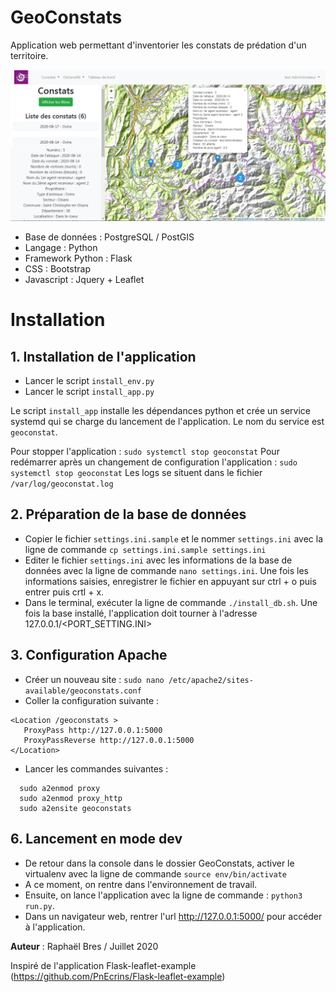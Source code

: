 # GeoConstats

Application web permettant d'inventorier les constats de prédation d'un territoire.

![GeoConstats - Aperçu](./docs/GeoConstats-0.1.0.png)

- Base de données : PostgreSQL / PostGIS
- Langage : Python
- Framework Python : Flask
- CSS : Bootstrap
- Javascript : Jquery + Leaflet

# Installation

## 1. Installation de l'application

- Lancer le script `install_env.py`
- Lancer le script `install_app.py`

Le script `install_app` installe les dépendances python et crée un service systemd qui se charge du lancement de l'application. Le nom du service est `geoconstat`.

Pour stopper l'application : `sudo systemctl stop geoconstat`
Pour redémarrer après un changement de configuration l'application : `sudo systemctl stop geoconstat`
Les logs se situent dans le fichier `/var/log/geoconstat.log`

## 2. Préparation de la base de données

- Copier le fichier `settings.ini.sample` et le nommer `settings.ini` avec la ligne de commande `cp settings.ini.sample settings.ini`
- Editer le fichier `settings.ini` avec les informations de la base de données avec la ligne de commande `nano settings.ini`. Une fois les informations saisies, enregistrer le fichier en appuyant sur ctrl + o puis entrer puis crtl + x.
- Dans le terminal, exécuter la ligne de commande `./install_db.sh`.
  Une fois la base installé, l'application doit tourner à l'adresse 127.0.0.1/<PORT_SETTING.INI>

## 3. Configuration Apache

- Créer un nouveau site : `sudo nano /etc/apache2/sites-available/geoconstats.conf`
- Coller la configuration suivante :

```
<Location /geoconstats >
   ProxyPass http://127.0.0.1:5000
   ProxyPassReverse http://127.0.0.1:5000
</Location>
```

- Lancer les commandes suivantes :

```
  sudo a2enmod proxy
  sudo a2enmod proxy_http
  sudo a2ensite geoconstats
```

## 6. Lancement en mode dev

- De retour dans la console dans le dossier GeoConstats, activer le virtualenv avec la ligne de commande `source env/bin/activate`
- A ce moment, on rentre dans l'environnement de travail.
- Ensuite, on lance l'application avec la ligne de commande : `python3 run.py`.
- Dans un navigateur web, rentrer l'url http://127.0.0.1:5000/ pour accéder à l'application.

**Auteur** : Raphaël Bres / Juillet 2020

Inspiré de l'application Flask-leaflet-example (https://github.com/PnEcrins/Flask-leaflet-example)
